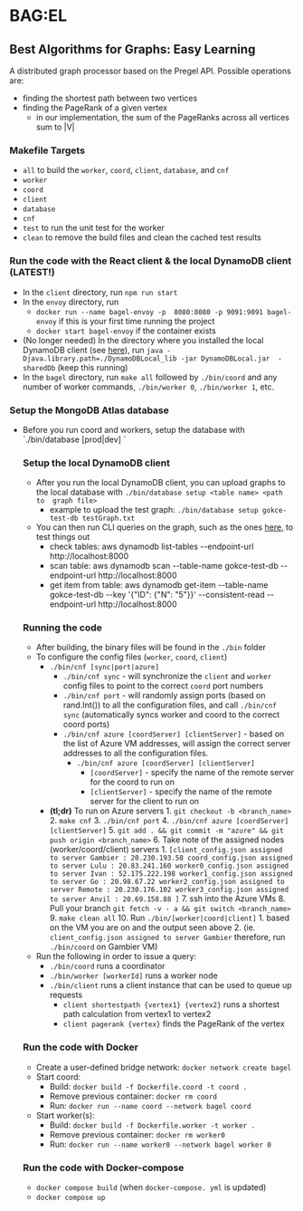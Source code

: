 # BAG:EL

## Best Algorithms for Graphs: Easy Learning

A distributed graph processor based on the Pregel API.
Possible operations are:

- finding the shortest path between two vertices
- finding the PageRank of a given vertex
  - in our implementation, the sum of the PageRanks across all vertices sum to |V|

### Makefile Targets

- `all` to build the `worker`, `coord`, `client`, `database`, and `cnf`
- `worker`
- `coord`
- `client`
- `database`
- `cnf`
- `test` to run the unit test for the worker
- `clean` to remove the build files and clean the cached test results

### Run the code with the React client & the local DynamoDB client (LATEST!)

- In the `client` directory, run `npm run start`
- In the `envoy` directory, run
  - `docker run --name bagel-envoy -p 
8080:8080 -p 9091:9091 bagel-envoy` if
    this is your first time running the project
  - `docker start bagel-envoy` if the
    container exists
- (No longer needed) In the directory where you 
  installed the
  local DynamoDB client (see [here](https://github.com/ryanjhkim/bagel/tree/main/database)), run `java -Djava.library.path=./DynamoDBLocal_lib -jar DynamoDBLocal.jar 
-sharedDb` (keep this running)
- In the `bagel` directory, run `make all`
  followed by `./bin/coord` and any number of
  worker commands, `./bin/worker 0`, `./bin/worker 1`, etc.

### Setup the MongoDB Atlas database
- Before you run coord and workers, setup the 
  database with `./bin/database [prod|dev] 
  <table name> <file path>`

### Setup the local DynamoDB client

- After you run the local DynamoDB client, you
  can upload graphs to the local database with
  `./bin/database setup <table name> <path to 
graph file>`
  - example to upload the test graph: `./bin/database setup gokce-test-db testGraph.txt`
- You can then run CLI queries on the graph,
  such as the ones [here](https://dynobase.dev/dynamodb-cli-query-examples/), to test things out
  - check tables: aws dynamodb list-tables --endpoint-url http://localhost:8000
  - scan table: aws dynamodb scan --table-name gokce-test-db --endpoint-url http://localhost:8000
  - get item from table: aws dynamodb get-item
    --table-name gokce-test-db --key '{"ID": {"N": "5"}}' --consistent-read --endpoint-url http://localhost:8000

### Running the code

- After building, the binary files will be found in the `./bin` folder
- To configure the config files (`worker`, `coord`, `client`)
  - `./bin/cnf [sync|port|azure]`
    - `./bin/cnf sync` - will synchronize the `client` and `worker` config files to point to the correct `coord` port numbers
    - `./bin/cnf port` - will randomly assign ports (based on rand.Int()) to all the configuration files, and call `./bin/cnf sync` (automatically syncs worker and coord to the correct coord ports)
    - `./bin/cnf azure [coordServer] [clientServer]` - based on the list of Azure VM addresses, will assign the correct server addresses to all the configuration files.
      - `./bin/cnf azure [coordServer] [clientServer]`
        - `[coordServer]` - specify the name of the remote server for the coord to run on
        - `[clientServer]` - specify the name of the remote server for the client to run on
  - **(tl;dr)** To run on Azure servers 1. `git checkout -b <branch_name>` 2. `make cnf` 3. `./bin/cnf port` 4. `./bin/cnf azure [coordServer] [clientServer]` 5. `git add . && git commit -m "azure" && git push origin <branch_name>` 6. Take note of the assigned nodes (worker/coord/client) servers 1. `[client_config.json assigned to server Gambier : 20.230.193.58 coord_config.json assigned to server Lulu : 20.83.241.160 worker0_config.json assigned to server Ivan : 52.175.222.198 worker1_config.json assigned to server Go : 20.98.67.22 worker2_config.json assigned to server Remote : 20.230.176.102 worker3_config.json assigned to server Anvil : 20.69.158.88 ]` 7. ssh into the Azure VMs 8. Pull your branch `git fetch -v - a && git switch <branch_name>` 9. `make clean all` 10. Run `./bin/[worker|coord|client]` 1. based on the VM you are on and the output seen above 2. (ie. `client_config.json assigned to server Gambier` therefore, run `./bin/coord` on Gambier VM)
- Run the following in order to issue a query:
  - `./bin/coord` runs a coordinator
  - `./bin/worker [workerId]` runs a worker node
  - `./bin/client` runs a client instance that can be used to queue up requests
    - `client shortestpath {vertex1} {vertex2}` runs a shortest path calculation from vertex1 to vertex2
    - `client pagerank {vertex}` finds the PageRank of the vertex

### Run the code with Docker

- Create a user-defined bridge network: `docker network create bagel`
- Start coord:
  - Build: `docker build -f Dockerfile.coord -t coord .`
  - Remove previous container: `docker rm coord`
  - Run: `docker run --name coord --network bagel coord`
- Start worker(s):
  - Build: `docker build -f Dockerfile.worker -t worker .`
  - Remove previous container: `docker rm worker0`
  - Run: `docker run --name worker0 --network bagel worker 0`

### Run the code with Docker-compose

- `docker compose build` (when `docker-compose. yml` is updated)
- `docker compose up`
